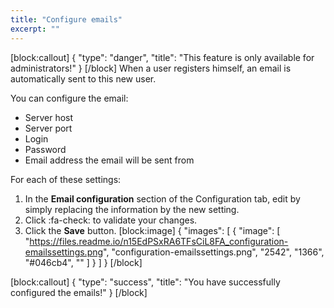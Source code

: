 ```yaml
---
title: "Configure emails"
excerpt: ""
---
```

[block:callout]
{
  "type": "danger",
  "title": "This feature is only available for administrators!"
}
[/block]
When a user registers himself, an email is automatically sent to this new user.

You can configure the email:
* Server host
* Server port
* Login
* Password
* Email address the email will be sent from

For each of these settings:
1. In the **Email configuration** section of the Configuration tab, edit by simply replacing the information by the new setting.
2. Click :fa-check: to validate your changes.
3. Click the **Save** button.
[block:image]
{
  "images": [
    {
      "image": [
        "https://files.readme.io/n15EdPSxRA6TFsCiL8FA_configuration-emailssettings.png",
        "configuration-emailssettings.png",
        "2542",
        "1366",
        "#046cb4",
        ""
      ]
    }
  ]
}
[/block]

[block:callout]
{
  "type": "success",
  "title": "You have successfully configured the emails!"
}
[/block]
